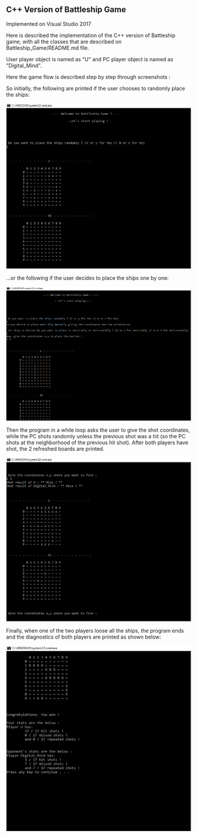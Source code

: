 
## C++ Version of Battleship Game

Implemented on Visual Studio 2017

Here is described the implementation of the C++ version of Battleship game, with all the classes that are described on Battleship_Game/README.md file. 

User player object is named as "U" and PC player object is named as "Digital_Mind". 

Here the game flow is described step by step through screenshots :

So initially, the following are printed if the user chooses to randomly place the ships:

![](https://raw.githubusercontent.com/nikos-rvnt/Battleship_Game/master/Cpp_Version/battleship_1a.png)

...or the following if the user decides to place the ships one by one:

![](https://raw.githubusercontent.com/nikos-rvnt/Battleship_Game/master/Cpp_Version/battleship_1bb.png)

Then the program in a while loop asks the user to give the shot coordinates, while the PC shots randomly unless the previous shot was a hit (so the PC shots at the neighborhood of the previous hit shot). After both players have shot, the 2 refreshed boards are printed.

![](https://raw.githubusercontent.com/nikos-rvnt/Battleship_Game/master/Cpp_Version/battleship_2a.png)

Finally, when one of the two players loose all the ships, the program ends and the diagnostics of both players are printed as shown below:

![](https://raw.githubusercontent.com/nikos-rvnt/Battleship_Game/master/Cpp_Version/battleship_3.png)

